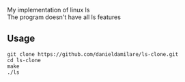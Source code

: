 My implementation of linux ls  
The program doesn't have all ls features 

## Usage

```
git clone https://github.com/danieldamilare/ls-clone.git
cd ls-clone
make
./ls

```
